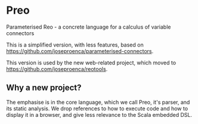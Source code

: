 # Preo
Parameterised Reo - a concrete language for a calculus of variable connectors

This is a simplified version, with less features, based on https://github.com/joseproenca/parameterised-connectors.

This version is used by the new web-related project, which moved to https://github.com/joseproenca/reotools.

## Why a new project?
The emphasise is in the core language, which we call Preo, it's parser, and its static analysis.
We drop references to how to execute code and how to display it in a browser, and give less relevance
to the Scala embedded DSL.
